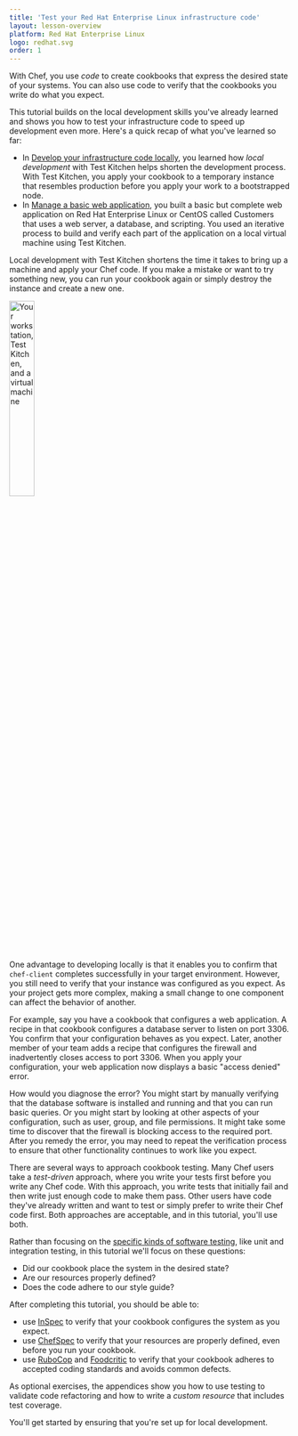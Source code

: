 ```yaml
---
title: 'Test your Red Hat Enterprise Linux infrastructure code'
layout: lesson-overview
platform: Red Hat Enterprise Linux
logo: redhat.svg
order: 1
---
```

With Chef, you use _code_ to create cookbooks that express the desired state of your systems. You can also use code to verify that the cookbooks you write do what you expect.

This tutorial builds on the local development skills you've already learned and shows you how to test your infrastructure code to speed up development even more. Here's a quick recap of what you've learned so far:

* In [Develop your infrastructure code locally](/local-development/rhel/), you learned how _local development_ with Test Kitchen helps shorten the development process. With Test Kitchen, you apply your cookbook to a temporary instance that resembles production before you apply your work to a bootstrapped node.
* In [Manage a basic web application](/manage-a-web-app/rhel/), you built a basic but complete web application on Red Hat Enterprise Linux or CentOS called Customers that uses a web server, a database, and scripting. You used an iterative process to build and verify each part of the application on a local virtual machine using Test Kitchen.

Local development with Test Kitchen shortens the time it takes to bring up a machine and apply your Chef code. If you make a mistake or want to try something new, you can run your cookbook again or simply destroy the instance and create a new one.

<img src="/assets/images/networks/workstation-vm.png" style="width:30%; height:auto; box-shadow:none;" alt="Your workstation, Test Kitchen, and a virtual machine" />

One advantage to developing locally is that it enables you to confirm that `chef-client` completes successfully in your target environment. However, you still need to verify that your instance was configured as you expect. As your project gets more complex, making a small change to one component can affect the behavior of another.

For example, say you have a cookbook that configures a web application. A recipe in that cookbook configures a database server to listen on port 3306. You confirm that your configuration behaves as you expect. Later, another member of your team adds a recipe that configures the firewall and inadvertently closes access to port 3306. When you apply your configuration, your web application now displays a basic "access denied" error.

How would you diagnose the error? You might start by manually verifying that the database software is installed and running and that you can run basic queries. Or you might start by looking at other aspects of your configuration, such as user, group, and file permissions. It might take some time to discover that the firewall is blocking access to the required port. After you remedy the error, you may need to repeat the verification process to ensure that other functionality continues to work like you expect.

There are several ways to approach cookbook testing. Many Chef users take a _test-driven_ approach, where you write your tests first before you write any Chef code. With this approach, you write tests that initially fail and then write just enough code to make them pass. Other users have code they've already written and want to test or simply prefer to write their Chef code first. Both approaches are acceptable, and in this tutorial, you'll use both.

Rather than focusing on the [specific kinds of software testing](/skills/test-driven-development/), like unit and integration testing, in this tutorial we'll focus on these questions:

* Did our cookbook place the system in the desired state?
* Are our resources properly defined?
* Does the code adhere to our style guide?

After completing this tutorial, you should be able to:

* use [InSpec](http://inspec.io/docs/reference/resources/) to verify that your cookbook configures the system as you expect.
* use [ChefSpec](https://docs.chef.io/chefspec.html) to verify that your resources are properly defined, even before you run your cookbook.
* use [RuboCop](https://docs.chef.io/rubocop.html) and [Foodcritic](https://docs.chef.io/foodcritic.html) to verify that your cookbook adheres to accepted coding standards and avoids common defects.

As optional exercises, the appendices show you how to use testing to validate code refactoring and how to write a _custom resource_ that includes test coverage.

You'll get started by ensuring that you're set up for local development.
